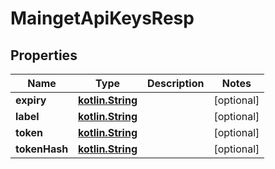 # MaingetApiKeysResp

## Properties
Name | Type | Description | Notes
------------ | ------------- | ------------- | -------------
**expiry** | [**kotlin.String**](.md) |  |  [optional]
**label** | [**kotlin.String**](.md) |  |  [optional]
**token** | [**kotlin.String**](.md) |  |  [optional]
**tokenHash** | [**kotlin.String**](.md) |  |  [optional]
